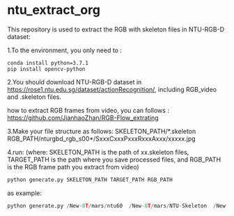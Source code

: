 # ntu_extract_org

This repository is used to extract the RGB with skeleton files in NTU-RGB-D dataset:

1.To the environment, you only need to : 

```
conda install python=3.7.1
pip install opencv-python
```

2.You should download NTU-RGB-D dataset in https://rose1.ntu.edu.sg/dataset/actionRecognition/, including RGB_video and .skeleton files.

how to extract RGB frames from video, you can follows : https://github.com/JianhaoZhan/RGB-Flow_extrating

3.Make your file structure as follows:
  SKELETON_PATH/\*.skeleton
  RGB_PATH/nturgbd_rgb_s00\*/SxxxCxxxPxxxRxxxAxxx/xxxxx.jpg
  
4.run: (where: SKELETON_PATH is the path of xx.skeleton files, TARGET_PATH is the path where you save processed files, and RGB_PATH is the RGB frame path you extract from video)
  ```python
  python generate.py SKELETON_PATH TARGET_PATH RGB_PATH
  ```
  as example:
  ```python
  python generate.py /New-8T/mars/ntu60  /New-8T/mars/NTU-Skeleton  /New-8T/mars/NTU_RGB
  ```
